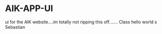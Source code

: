 # AIK-APP-UI
ui for the AIK website....im totally not ripping this off.......
Class
hello world s
Sebastian 